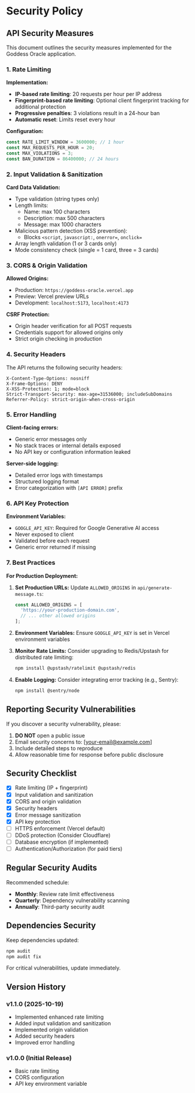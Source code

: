 # Security Policy

## API Security Measures

This document outlines the security measures implemented for the Goddess Oracle application.

### 1. Rate Limiting

**Implementation:**
- **IP-based rate limiting**: 20 requests per hour per IP address
- **Fingerprint-based rate limiting**: Optional client fingerprint tracking for additional protection
- **Progressive penalties**: 3 violations result in a 24-hour ban
- **Automatic reset**: Limits reset every hour

**Configuration:**
```typescript
const RATE_LIMIT_WINDOW = 3600000; // 1 hour
const MAX_REQUESTS_PER_HOUR = 20;
const MAX_VIOLATIONS = 3;
const BAN_DURATION = 86400000; // 24 hours
```

### 2. Input Validation & Sanitization

**Card Data Validation:**
- Type validation (string types only)
- Length limits:
  - Name: max 100 characters
  - Description: max 500 characters
  - Message: max 1000 characters
- Malicious pattern detection (XSS prevention):
  - Blocks `<script`, `javascript:`, `onerror=`, `onclick=`
- Array length validation (1 or 3 cards only)
- Mode consistency check (single = 1 card, three = 3 cards)

### 3. CORS & Origin Validation

**Allowed Origins:**
- Production: `https://goddess-oracle.vercel.app`
- Preview: Vercel preview URLs
- Development: `localhost:5173`, `localhost:4173`

**CSRF Protection:**
- Origin header verification for all POST requests
- Credentials support for allowed origins only
- Strict origin checking in production

### 4. Security Headers

The API returns the following security headers:

```
X-Content-Type-Options: nosniff
X-Frame-Options: DENY
X-XSS-Protection: 1; mode=block
Strict-Transport-Security: max-age=31536000; includeSubDomains
Referrer-Policy: strict-origin-when-cross-origin
```

### 5. Error Handling

**Client-facing errors:**
- Generic error messages only
- No stack traces or internal details exposed
- No API key or configuration information leaked

**Server-side logging:**
- Detailed error logs with timestamps
- Structured logging format
- Error categorization with `[API ERROR]` prefix

### 6. API Key Protection

**Environment Variables:**
- `GOOGLE_API_KEY`: Required for Google Generative AI access
- Never exposed to client
- Validated before each request
- Generic error returned if missing

### 7. Best Practices

**For Production Deployment:**

1. **Set Production URLs:**
   Update `ALLOWED_ORIGINS` in `api/generate-message.ts`:
   ```typescript
   const ALLOWED_ORIGINS = [
     'https://your-production-domain.com',
     // ... other allowed origins
   ];
   ```

2. **Environment Variables:**
   Ensure `GOOGLE_API_KEY` is set in Vercel environment variables

3. **Monitor Rate Limits:**
   Consider upgrading to Redis/Upstash for distributed rate limiting:
   ```bash
   npm install @upstash/ratelimit @upstash/redis
   ```

4. **Enable Logging:**
   Consider integrating error tracking (e.g., Sentry):
   ```bash
   npm install @sentry/node
   ```

## Reporting Security Vulnerabilities

If you discover a security vulnerability, please:

1. **DO NOT** open a public issue
2. Email security concerns to: [your-email@example.com]
3. Include detailed steps to reproduce
4. Allow reasonable time for response before public disclosure

## Security Checklist

- [x] Rate limiting (IP + fingerprint)
- [x] Input validation and sanitization
- [x] CORS and origin validation
- [x] Security headers
- [x] Error message sanitization
- [x] API key protection
- [ ] HTTPS enforcement (Vercel default)
- [ ] DDoS protection (Consider Cloudflare)
- [ ] Database encryption (if implemented)
- [ ] Authentication/Authorization (for paid tiers)

## Regular Security Audits

Recommended schedule:
- **Monthly**: Review rate limit effectiveness
- **Quarterly**: Dependency vulnerability scanning
- **Annually**: Third-party security audit

## Dependencies Security

Keep dependencies updated:
```bash
npm audit
npm audit fix
```

For critical vulnerabilities, update immediately.

## Version History

### v1.1.0 (2025-10-19)
- Implemented enhanced rate limiting
- Added input validation and sanitization
- Implemented origin validation
- Added security headers
- Improved error handling

### v1.0.0 (Initial Release)
- Basic rate limiting
- CORS configuration
- API key environment variable
